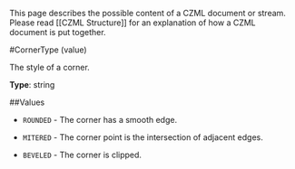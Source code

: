 This page describes the possible content of a CZML document or stream.  Please read [[CZML Structure]] for an explanation of how a CZML document is put together.

#CornerType (value)

The style of a corner.

**Type**: string

##Values

* `ROUNDED` - The corner has a smooth edge.

* `MITERED` - The corner point is the intersection of adjacent edges.

* `BEVELED` - The corner is clipped.


